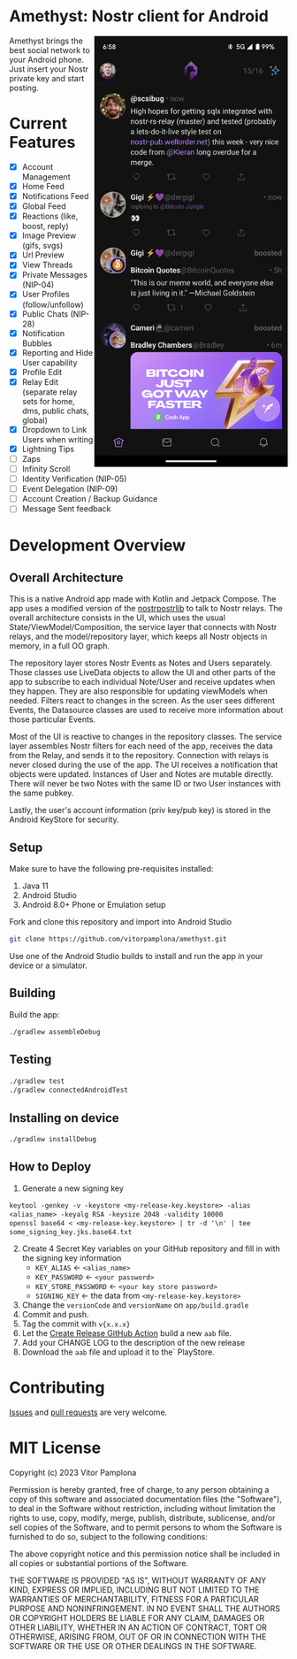 # Amethyst: Nostr client for Android

<img align="right" src="./docs/screenshots/home.png" data-canonical-src="./docs/screenshots/home.png" width="350px"/>

Amethyst brings the best social network to your Android phone. Just insert your Nostr private key and start posting. 

# Current Features

- [x] Account Management
- [x] Home Feed
- [x] Notifications Feed
- [x] Global Feed
- [x] Reactions (like, boost, reply)
- [x] Image Preview (gifs, svgs)
- [x] Url Preview
- [x] View Threads
- [x] Private Messages (NIP-04)
- [x] User Profiles (follow/unfollow)
- [x] Public Chats (NIP-28)
- [x] Notification Bubbles
- [x] Reporting and Hide User capability
- [x] Profile Edit
- [x] Relay Edit (separate relay sets for home, dms, public chats, global)
- [x] Dropdown to Link Users when writing
- [x] Lightning Tips
- [ ] Zaps 
- [ ] Infinity Scroll 
- [ ] Identity Verification (NIP-05)
- [ ] Event Delegation (NIP-09)
- [ ] Account Creation / Backup Guidance
- [ ] Message Sent feedback

# Development Overview

## Overall Architecture 

This is a native Android app made with Kotlin and Jetpack Compose.
The app uses a modified version of the [nostrpostrlib](https://github.com/Giszmo/NostrPostr/tree/master/nostrpostrlib) to talk to Nostr relays.
The overall architecture consists in the UI, which uses the usual State/ViewModel/Composition, the service layer that connects with Nostr relays,
and the model/repository layer, which keeps all Nostr objects in memory, in a full OO graph.

The repository layer stores Nostr Events as Notes and Users separately. Those classes use LiveData objects to
allow the UI and other parts of the app to subscribe to each individual Note/User and receive updates when they happen.
They are also responsible for updating viewModels when needed. Filters react to changes in the screen. As the user
sees different Events, the Datasource classes are used to receive more information about those particular Events.

Most of the UI is reactive to changes in the repository classes. The service layer assembles Nostr filters for each need of the app,
receives the data from the Relay, and sends it to the repository. Connection with relays is never closed during the use of the app.
The UI receives a notification that objects were updated. Instances of User and Notes are mutable directly.
There will never be two Notes with the same ID or two User instances with the same pubkey.

Lastly, the user's account information (priv key/pub key) is stored in the Android KeyStore for security.

## Setup

Make sure to have the following pre-requisites installed:
1. Java 11
2. Android Studio
3. Android 8.0+ Phone or Emulation setup

Fork and clone this repository and import into Android Studio
```bash
git clone https://github.com/vitorpamplona/amethyst.git
```

Use one of the Android Studio builds to install and run the app in your device or a simulator.

## Building
Build the app:
```bash
./gradlew assembleDebug
```

## Testing
```bash
./gradlew test
./gradlew connectedAndroidTest
```

## Installing on device
```bash
./gradlew installDebug
```

## How to Deploy

1. Generate a new signing key
```
keytool -genkey -v -keystore <my-release-key.keystore> -alias <alias_name> -keyalg RSA -keysize 2048 -validity 10000
openssl base64 < <my-release-key.keystore> | tr -d '\n' | tee some_signing_key.jks.base64.txt
```
2. Create 4 Secret Key variables on your GitHub repository and fill in with the signing key information
    - `KEY_ALIAS` <- `<alias_name>`
    - `KEY_PASSWORD` <- `<your password>`
    - `KEY_STORE_PASSWORD` <- `<your key store password>`
    - `SIGNING_KEY` <- the data from `<my-release-key.keystore>`
3. Change the `versionCode` and `versionName` on `app/build.gradle`
4. Commit and push.
5. Tag the commit with `v{x.x.x}`
6. Let the [Create Release GitHub Action](https://github.com/vitorpamplona/amethyst/actions/workflows/create-release.yml) build a new `aab` file.
7. Add your CHANGE LOG to the description of the new release
8. Download the `aab` file and upload it to the` PlayStore.

# Contributing

[Issues](https://github.com/vitorpamplona/amethyst/issues) and [pull requests](https://github.com/vitorpamplona/amethyst/pulls) are very welcome.

# MIT License

Copyright (c) 2023 Vitor Pamplona

Permission is hereby granted, free of charge, to any person obtaining a copy
of this software and associated documentation files (the "Software"), to deal
in the Software without restriction, including without limitation the rights
to use, copy, modify, merge, publish, distribute, sublicense, and/or sell
copies of the Software, and to permit persons to whom the Software is
furnished to do so, subject to the following conditions:

The above copyright notice and this permission notice shall be included in all
copies or substantial portions of the Software.

THE SOFTWARE IS PROVIDED "AS IS", WITHOUT WARRANTY OF ANY KIND, EXPRESS OR
IMPLIED, INCLUDING BUT NOT LIMITED TO THE WARRANTIES OF MERCHANTABILITY,
FITNESS FOR A PARTICULAR PURPOSE AND NONINFRINGEMENT. IN NO EVENT SHALL THE
AUTHORS OR COPYRIGHT HOLDERS BE LIABLE FOR ANY CLAIM, DAMAGES OR OTHER
LIABILITY, WHETHER IN AN ACTION OF CONTRACT, TORT OR OTHERWISE, ARISING FROM,
OUT OF OR IN CONNECTION WITH THE SOFTWARE OR THE USE OR OTHER DEALINGS IN THE
SOFTWARE.
